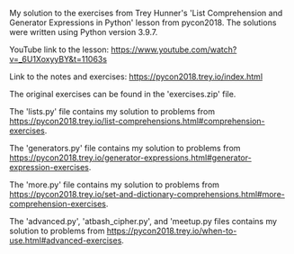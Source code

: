 My solution to the exercises from Trey Hunner's 'List Comprehension and Generator Expressions in Python' lesson from pycon2018. The solutions were written using Python version 3.9.7.

YouTube link to the lesson: https://www.youtube.com/watch?v=_6U1XoxyyBY&t=11063s

Link to the notes and exercises: https://pycon2018.trey.io/index.html

The original exercises can be found in the 'exercises.zip' file.

The 'lists.py'      file contains my solution to problems from https://pycon2018.trey.io/list-comprehensions.html#comprehension-exercises.

The 'generators.py' file contains my solution to problems from https://pycon2018.trey.io/generator-expressions.html#generator-expression-exercises.

The 'more.py'       file contains my solution to problems from https://pycon2018.trey.io/set-and-dictionary-comprehensions.html#more-comprehension-exercises.

The 'advanced.py', 'atbash_cipher.py', and 'meetup.py files contains my solution to problems from https://pycon2018.trey.io/when-to-use.html#advanced-exercises.
